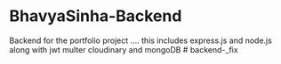 # BhavyaSinha-Backend
Backend for the portfolio project .... this includes express.js and node.js along with jwt multer cloudinary and mongoDB
#   b a c k e n d - _ f i x  
 